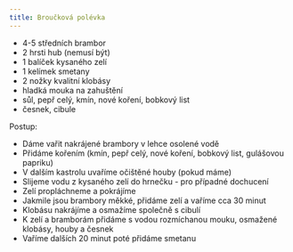 ```yaml
---
title: Broučková polévka
---
```


- 4-5 středních brambor
- 2 hrsti hub (nemusí být)
- 1 balíček kysaného zelí
- 1 kelímek smetany
- 2 nožky kvalitní klobásy
- hladká mouka na zahuštění
- sůl, pepř celý, kmín, nové koření, bobkový list
- česnek, cibule

Postup:

- Dáme vařit nakrájené brambory v lehce osolené vodě
- Přidáme kořením (kmín, pepř celý, nové koření, bobkový list, gulášovou
  papriku)
- V dalším kastrolu uvaříme očištěné houby (pokud máme)
- Slijeme vodu z kysaného zelí do hrnečku - pro případné dochucení
- Zelí propláchneme a pokrájíme
- Jakmile jsou brambory měkké, přidáme zelí a vaříme cca 30 minut
- Klobásu nakrájíme a osmažíme společně s cibulí
- K zelí a bramborám přidáme s vodou rozmíchanou mouku, osmažené klobásy, houby
  a česnek
- Vaříme dalších 20 minut poté přidáme smetanu
